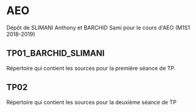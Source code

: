 # AEO
Dépôt de SLIMANI Anthony et BARCHID Sami pour le cours d'AEO (M1S1 2018-2019)

## TP01_BARCHID_SLIMANI
Répertoire qui contient les sources pour la première séance de TP.

## TP02
Répertoire qui contient les sources pour la deuxième séance de TP
